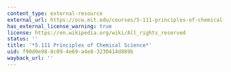 ```yaml
---
content_type: external-resource
external_url: https://ocw.mit.edu/courses/5-111-principles-of-chemical-science-fall-2008/
has_external_license_warning: true
license: https://en.wikipedia.org/wiki/All_rights_reserved
status: ''
title: '*5.111 Principles of Chemical Science*'
uid: f90d0e98-8c09-4e69-a4e8-3230414d089b
wayback_url: ''
---
```

